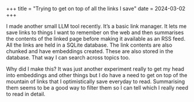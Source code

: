 +++
title = "Trying to get on top of all the links I save"
date = 2024-03-02
+++

I made another small LLM tool recently. It’s a basic link manager. It lets me save links to things I want to remember on the web and then summarises the contents of the linked page before making it available as an RSS feed. All the links are held in a SQLite database. The link contents are also chunked and have embeddings created. These are also stored in the database. That way I can search across topics too.

Why did I make this? It was just another experiment really to get my head into embeddings and other things but I do have a need to get on top of the mountain of links that I optimistically save everyday to read. Summarising them seems to be a good way to filter them so I can tell which I really need to read in detail.
